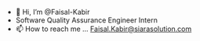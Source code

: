 - 👋 Hi, I’m @Faisal-Kabir
- Software Quality Assurance Engineer Intern
- 📫 How to reach me ... Faisal.Kabir@siarasolution.com

<!---
Faisal-Kabir-SiaraSolution/Faisal-Kabir-SiaraSolution is a ✨ special ✨ repository because its `README.md` (this file) appears on your GitHub profile.
You can click the Preview link to take a look at your changes.
--->
